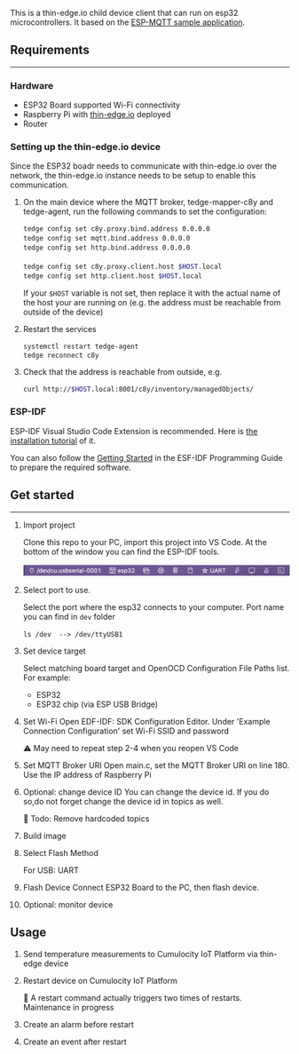 This is a thin-edge.io child device client that can run on esp32 microcontrollers. 
It based on the [ESP-MQTT sample application](https://github.com/espressif/esp-idf/tree/v5.2.1/examples/protocols/mqtt/tcp).

## Requirements 

-----

### Hardware

- ESP32 Board supported Wi-Fi connectivity
- Raspberry Pi with [thin-edge.io](https://thin-edge.io) deployed 
- Router

### Setting up the thin-edge.io device

Since the ESP32 boadr needs to communicate with thin-edge.io over the network, the thin-edge.io instance needs to be setup to enable this communication.

1. On the main device where the MQTT broker, tedge-mapper-c8y and tedge-agent, run the following commands to set the configuration:

    ```sh
    tedge config set c8y.proxy.bind.address 0.0.0.0
    tedge config set mqtt.bind.address 0.0.0.0
    tedge config set http.bind.address 0.0.0.0

    tedge config set c8y.proxy.client.host $HOST.local
    tedge config set http.client.host $HOST.local
    ```

    If your `$HOST` variable is not set, then replace it with the actual name of the host your are running on (e.g. the address must be reachable from outside of the device)

2. Restart the services

    ```
    systemctl restart tedge-agent
    tedge reconnect c8y
    ```

3. Check that the address is reachable from outside, e.g.

    ```sh
    curl http://$HOST.local:8001/c8y/inventory/managedObjects/
    ```

### ESP-IDF

ESP-IDF Visual Studio Code Extension is recommended. Here is [the installation tutorial](https://github.com/espressif/vscode-esp-idf-extension/blob/HEAD/docs/tutorial/install.md) of it.

You can also follow the [Getting Started](https://docs.espressif.com/projects/esp-idf/en/v4.2.3/esp32/get-started/index.html#) in the ESF-IDF Programming Guide to prepare the required software.

## Get started

------------
1. Import project

   Clone this repo to your PC, import this project into VS Code. At the bottom of the window you can find the ESP-IDF tools.

   ![](./images/Toolbar.png)

2. Select port to use.

   Select the port where the esp32 connects to your computer. Port name you can find in `dev` folder

   `ls /dev  --> /dev/ttyUSB1`
   
3. Set device target

   Select matching board target and OpenOCD Configuration File Paths list. For example: 

      - ESP32
      - ESP32 chip (via ESP USB Bridge)
4. Set Wi-Fi
   Open EDF-IDF: SDK Configuration Editor. Under 'Example Connection Configuration' set Wi-Fi SSID and password 
   
   :warning: May need to repeat step 2-4 when you reopen VS Code
5. Set MQTT Broker URI
   Open main.c, set the MQTT Broker URI on line 180. Use the IP address of Raspberry Pi
6. Optional: change device ID
   You can change the device id. If you do so,do not forget change the device id in topics as well.
   
   :construction: Todo: Remove hardcoded topics
7. Build image
8. Select Flash Method

   For USB: UART
9. Flash Device
   Connect ESP32 Board to the PC, then flash device.
10. Optional: monitor device


Usage
---------

1. Send temperature measurements to Cumulocity IoT Platform via thin-edge device
2. Restart device on Cumulocity IoT Platform

   :construction: A restart command actually triggers two times of restarts. Maintenance in progress
3. Create an alarm before restart
4. Create an event after restart

